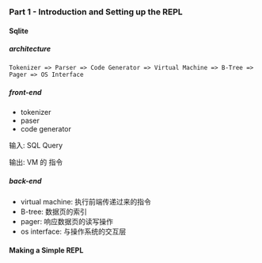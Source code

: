 ### Part 1 - Introduction and Setting up the REPL



#### Sqlite

##### architecture

```
Tokenizer => Parser => Code Generator => Virtual Machine => B-Tree => Pager => OS Interface
```



##### front-end

- tokenizer
- paser
- code generator

输入: SQL Query

输出: VM 的 指令

##### back-end

- virtual machine: 执行前端传递过来的指令
- B-tree: 数据页的索引
- pager: 响应数据页的读写操作
- os interface: 与操作系统的交互层



#### Making a Simple REPL

